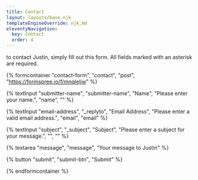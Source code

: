 ```yaml
---
title: Contact
layout: layouts/base.njk
templateEngineOverride: njk,md
eleventyNavigation:
  key: Contact
  order: 4
---
```

to contact Justin, simply fill out this form. All fields marked with an asterisk are required.

{% formcontainer "contact-form", "contact", "post", "https://formspree.io/f/mnqleljw" %}

{% textInput "submitter-name", "submitter-name", "Name", "Please enter your name.", "name", "" %}

{% textInput "email-address", "_replyto", "Email Address", "Please enter a valid email address.", "email", "email" %}

{% textInput "subject", "_subject", "Subject", "Please enter a subject for your message.", "", "" %}

{% textarea "message", "message", "Your message to Justin" %}

{% button "submit", "submit-btn", "Submit" %}

{% endformcontainer %}
